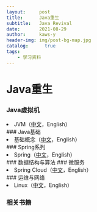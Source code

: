 ```yaml
---
layout:     post
title:      Java重生
subtitle:   Java Revival
date:       2021-08-29
author:     kaws-y
header-img: img/post-bg-map.jpg
catalog: 	  true
tags:
    - 学习资料
---
```


# Java重生
### Java虚拟机
<li>JVM（<a href="{{site.baseurl}}/files/白话机器学习算法.pdf">中文</a>，English）</li>
### Java基础
<li>基础概念（<a href="{{site.baseurl}}/files/白话机器学习算法.pdf">中文</a>，English）</li>
### Spring系列
<li>Spring（<a href="{{site.baseurl}}/files/白话机器学习算法.pdf">中文</a>，English）</li>
### 数据结构与算法
### 微服务
<li>Spring Cloud（<a href="{{site.baseurl}}/files/白话机器学习算法.pdf">中文</a>，English）</li>
### 运维与网络
<li>Linux（<a href="{{site.baseurl}}/files/白话机器学习算法.pdf">中文</a>，English）</li>



### 相关书籍


